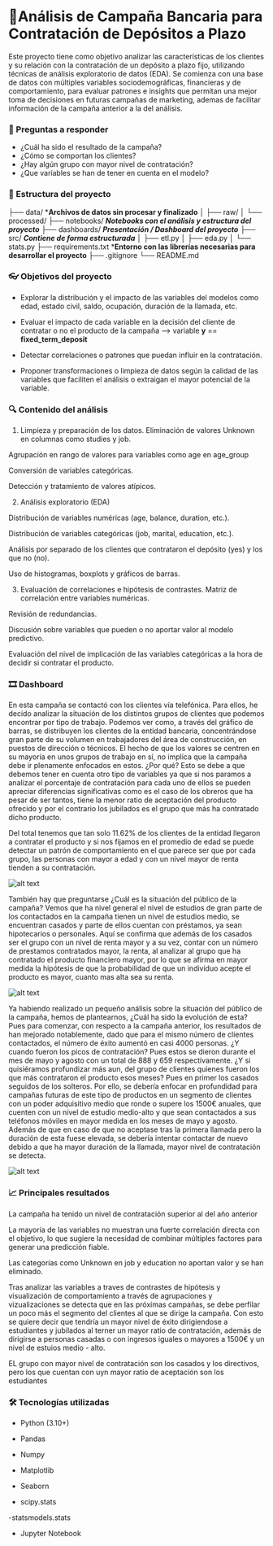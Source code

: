 #  🏦Análisis de Campaña Bancaria para Contratación de Depósitos a Plazo
Este proyecto tiene como objetivo analizar las características de los clientes y su relación con la contratación de un depósito a plazo fijo, utilizando técnicas de análisis exploratorio de datos (EDA). Se comienza con una base de datos con múltiples variables sociodemográficas, financieras y de comportamiento, para evaluar patrones e insights que permitan una mejor toma de decisiones en futuras campañas de marketing, ademas de facilitar información de la campaña anterior a la del análisis.


### 🤔 Preguntas a responder

- ¿Cuál ha sido el resultado de la campaña?
- ¿Cómo se comportan los clientes?
- ¿Hay algún grupo con mayor nivel de contratación?
- ¿Que varíables se han de tener en cuenta en el modelo?


### 📁 Estructura del proyecto

├── data/               ***Archivos de datos sin procesar y finalizado**
│   ├── raw/
│   └── processed/
├── notebooks/          ***Notebooks con el análisis y estructura del proyecto***
├── dashboards/         ***Presentación / Dashboard del proyecto***
├── src/                 ***Contiene de forma estructurada***
│   ├── etl.py
│   ├── eda.py
│   └── stats.py
├── requirements.txt    ***Entorno con las librerías necesarias para desarrollar el proyecto**
├── .gitignore
└── README.md


###  👓 Objetivos del proyecto

- Explorar la distribución y el impacto de las variables del modelos como edad, estado civil, saldo, ocupación, duración de la llamada, etc.

- Evaluar el impacto de cada variable en la decisión del cliente de contratar o no el producto de la campaña --> variable **y** == **fixed_term_deposit**

- Detectar correlaciones o patrones que puedan influir en la contratación.

- Proponer transformaciones o limpieza de datos según la calidad de las variables que faciliten el análisis o extraigan el mayor potencial de la variable.


### 🔍 Contenido del análisis

1. Limpieza y preparación de los datos.
Eliminación de valores Unknown en columnas como studies y job.

Agrupación en rango de valores para variables como age en age_group

Conversión de variables categóricas.

Detección y tratamiento de valores atípicos.


2. Análisis exploratorio (EDA)

Distribución de variables numéricas (age, balance, duration, etc.).

Distribución de variables categóricas (job, marital, education, etc.).

Análisis por separado de los clientes que contrataron el depósito (yes) y los que no (no).

Uso de histogramas, boxplots y gráficos de barras.


3. Evaluación de correlaciones e hipótesis de contrastes.
Matriz de correlación entre variables numéricas.

Revisión de redundancias.

Discusión sobre variables que pueden o no aportar valor al modelo predictivo.

Evaluación del nivel de implicación de las variables categóricas a la hora de decidir si contratar el producto.


### 🎞️ Dashboard
En esta campaña se contactó con los clientes vía telefónica.
Para ellos, he decido analizar la situación de los distintos grupos de clientes que podemos encontrar por tipo de trabajo. 
Podemos ver como, a través del gráfico de barras, se distribuyen los clientes de la entidad bancaria, concentrándose gran parte de su volumen en trabajadores del área de construcción, en puestos de dirección o técnicos. El hecho de que los valores se centren en su mayoría en unos grupos de trabajo en sí, no implica que la campaña debe ir plenamente enfocados en estos. ¿Por qué? Esto se debe a que debemos tener en cuenta otro tipo de variables ya que si nos paramos a analizar el porcentaje de contratación para cada uno de ellos se pueden apreciar diferencias significativas como es el caso de los obreros que ha pesar de ser tantos, tiene la menor ratio de aceptación del producto ofrecido y por el contrario los jubilados es el grupo que más ha contratado dicho producto.

Del total tenemos que tan solo 11.62% de los clientes de la entidad llegaron a contratar el producto y si nos fijamos en el promedio de edad se puede detectar un patrón de comportamiento en el que parece ser que por cada grupo, las personas con mayor a edad y con un nivel mayor de renta tienden a su contratación.

![alt text](dashboards/Dasboard_1_full-ezgif.com-video-to-gif-converter.gif)

También hay que preguntarse ¿Cuál es la situación del público de la campaña?
Vemos que ha nivel general el nivel de estudios de gran parte de los contactados en la campaña tienen un nivel de estudios medio, se encuentran casados y parte de ellos cuentan con préstamos, ya sean hipotecarios o personales. Aquí se confirma que además de los casados ser el grupo con un nivel de renta mayor y a su vez, contar con un número de prestamos contratados mayor, la renta, al analizar al grupo que ha contratado el producto financiero mayor, por lo que se afirma en mayor medida la hipótesis de que la probabilidad de que un individuo acepte el producto es mayor, cuanto mas alta sea su renta.

![alt text](dashboards/Dashboard_2-ezgif.com-speed.gif)



Ya habiendo realizado un pequeño análisis sobre la situación del público de la campaña, hemos de plantearnos, ¿Cuál ha sido la evolución de esta? Pues para comenzar, con respecto a la campaña anterior, los resultados de han mejorado notablemente, dado que para el mismo número de clientes contactados, el número de éxito aumentó en casi 4000 personas. 
¿Y cuando fueron los picos de contratación? Pues estos se dieron durante el mes de mayo y agosto con un total de 888 y 659 respectivamente. ¿Y si quisiéramos profundizar más aun, del grupo de clientes quienes fueron los que más contrataron el producto esos meses? Pues en primer los casados seguidos de los solteros.
Por ello, se debería enfocar en profundidad para campañas futuras de este tipo de productos en un segmento de clientes con un poder adquisitivo medio que ronde o supere los 1500€ anuales, que cuenten con un nivel de estudio medio-alto y que sean contactados a sus teléfonos móviles en mayor medida en los meses de mayo y agosto. Además de que en caso de que no aceptase tras la primera llamada pero la duración de esta fuese elevada, se debería intentar contactar de nuevo debido a que ha mayor duración de la llamada, mayor nivel de contratación se detecta.

![alt text](dashboards/Dashboard_3-ezgif.com-video-to-gif-converter.gif)


### 📈 Principales resultados

La campaña ha tenido un nivel de contratación superior al del año anterior

La mayoría de las variables no muestran una fuerte correlación directa con el objetivo, lo que sugiere la necesidad de combinar múltiples factores para generar una predicción fiable.

Las categorías como Unknown en job y education no aportan valor y se han eliminado.

Tras analizar las variables a traves de contrastes de hipótesis y visualización de comportamiento a través de agrupaciones y vizualizaciones se detecta que en las próximas campañas, se debe perfilar un poco más el segmento del clientes al que se dirige la campaña.
Con esto se quiere decir que tendría un mayor nivel de éxito dirigiendose a estudiantes y jubilados al terner un mayor ratio de contratación, además de dirigirse a personas casadas o con ingresos iguales o mayores a 1500€ y un nivel de estuios medio - alto.

EL grupo con mayor nivel de contratación son los casados y los directivos, pero los que cuentan con uyn mayor ratio de aceptación son los estudiantes

### 🛠 Tecnologías utilizadas
- Python (3.10+)

- Pandas

- Numpy

- Matplotlib

- Seaborn

- scipy.stats

-statsmodels.stats

- Jupyter Notebook